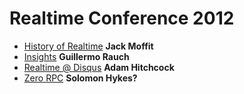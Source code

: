 # Realtime Conference 2012

+	[History of Realtime][history-of-realtime] **Jack Moffit**
+	[Insights][insights] **Guillermo Rauch**
+	[Realtime @ Disqus][realtime-at-discuss] **Adam Hitchcock**
+	[Zero RPC][zero-rpc] **Solomon Hykes?**

[history-of-realtime]: https://github.com/bmharris/conf_notes/blob/master/realtimeconf-2012/history-of-realtime.md
[insights]: https://github.com/bmharris/conf_notes/blob/master/realtimeconf-2012/insights.md
[realtime-at-discuss]: https://github.com/bmharris/conf_notes/blob/master/realtimeconf-2012/realtime-at-discuss.md
[zero-rpc]: https://github.com/bmharris/conf_notes/blob/master/realtimeconf-2012/zero-rpc.md